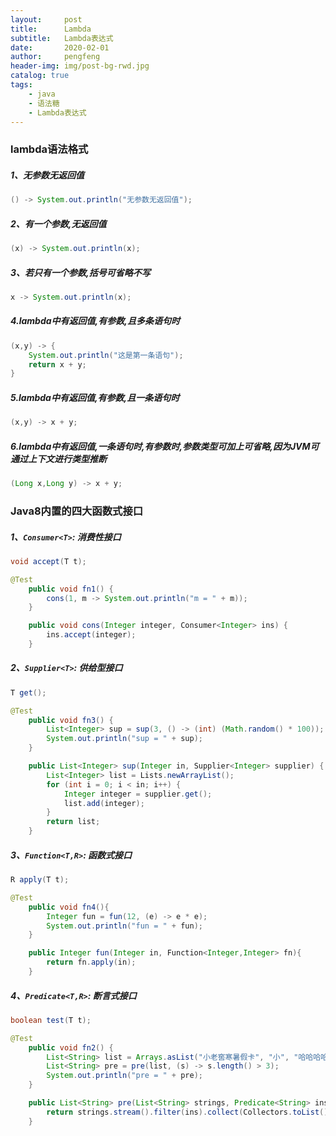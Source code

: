 ```yaml
---
layout:     post
title:      Lambda
subtitle:   Lambda表达式
date:       2020-02-01
author:     pengfeng
header-img: img/post-bg-rwd.jpg
catalog: true
tags:
    - java
    - 语法糖
    - Lambda表达式
---
```


### **lambda语法格式**

##### 1、无参数无返回值
```java
() -> System.out.println("无参数无返回值");
```
##### 2、有一个参数,无返回值
```java
(x) -> System.out.println(x);
```

##### 3、若只有一个参数,括号可省略不写
```java
x -> System.out.println(x);
```

##### 4.lambda中有返回值,有参数,且多条语句时
```java
(x,y) -> {
    System.out.println("这是第一条语句");
    return x + y;
}
```

##### 5.lambda中有返回值,有参数,且一条语句时
```java
(x,y) -> x + y;
```

##### 6.lambda中有返回值,一条语句时,有参数时,参数类型可加上可省略,因为JVM可通过上下文进行类型推断
```java
(Long x,Long y) -> x + y;
```

### **Java8内置的四大函数式接口**

##### 1、`Consumer<T>`: 消费性接口
```java
void accept(T t);
```
```java
@Test
    public void fn1() {
        cons(1, m -> System.out.println("m = " + m));
    }

    public void cons(Integer integer, Consumer<Integer> ins) {
        ins.accept(integer);
    }
```
##### 2、`Supplier<T>`: 供给型接口
```java
T get();
```
```java
@Test
    public void fn3() {
        List<Integer> sup = sup(3, () -> (int) (Math.random() * 100));
        System.out.println("sup = " + sup);
    }

    public List<Integer> sup(Integer in, Supplier<Integer> supplier) {
        List<Integer> list = Lists.newArrayList();
        for (int i = 0; i < in; i++) {
            Integer integer = supplier.get();
            list.add(integer);
        }
        return list;
    }
```
##### 3、`Function<T,R>`: 函数式接口
```java
R apply(T t);
```
```java
@Test
    public void fn4(){
        Integer fun = fun(12, (e) -> e * e);
        System.out.println("fun = " + fun);
    }

    public Integer fun(Integer in, Function<Integer,Integer> fn){
        return fn.apply(in);
    }
```
##### 4、`Predicate<T,R>`: 断言式接口
```java
boolean test(T t);
```
```java
@Test
    public void fn2() {
        List<String> list = Arrays.asList("小老窖寒暑假卡", "小", "哈哈哈哈");
        List<String> pre = pre(list, (s) -> s.length() > 3);
        System.out.println("pre = " + pre);
    }

    public List<String> pre(List<String> strings, Predicate<String> ins) {
        return strings.stream().filter(ins).collect(Collectors.toList());
    }
```
















